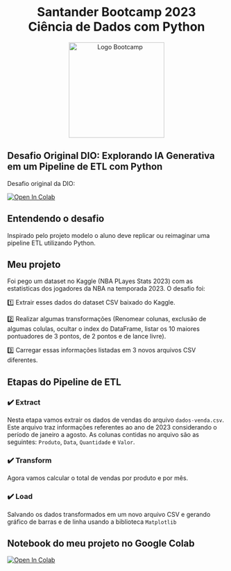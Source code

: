 <div align="center">
<h1>Santander Bootcamp 2023 <br> Ciência de Dados com Python</h1>
<img src="https://hermes.dio.me/tracks/03253ff0-95b9-4904-84e7-2063e9d6cb26.png" alt="Logo Bootcamp" width="220">
</div>

##  Desafio Original DIO: Explorando IA Generativa em um Pipeline de ETL com Python
Desafio original da DIO:

<a target="_blank" href="https://colab.research.google.com/drive/1SF_Q3AybFPozCcoFBptDSFbMk-6IVGF-?usp=sharing#scrollTo=k5fA5OrXt1a3">
  <img src="https://colab.research.google.com/assets/colab-badge.svg" alt="Open In Colab"/>
</a>

## Entendendo o desafio
Inspirado pelo projeto modelo o aluno deve replicar ou reimaginar uma pipeline ETL utilizando Python.

## Meu projeto 
Foi pego um dataset no Kaggle (NBA PLayes Stats 2023) com as estatisticas dos jogadores da NBA na temporada 2023. O desafio foi:   

:one: Extrair esses dados do dataset CSV baixado do Kaggle.

:two: Realizar algumas transformações (Renomear colunas, exclusão de algumas colulas, ocultar o index do DataFrame, listar os 10 maiores pontuadores de 3 pontos, de 2 pontos e de lance livre).

:three: Carregar essas informações listadas em 3 novos arquivos CSV diferentes.

## Etapas do Pipeline de ETL
### :heavy_check_mark: Extract
Nesta etapa vamos extrair os dados de vendas do arquivo `dados-venda.csv`. Este arquivo traz informações referentes ao ano de 2023 considerando o período de janeiro a agosto. As colunas contidas no arquivo são as seguintes: `Produto`, `Data`, `Quantidade` e `Valor`.

### :heavy_check_mark: Transform
Agora vamos calcular o total de vendas por produto e por mês.

### :heavy_check_mark: Load
 Salvando os dados transformados em um novo arquivo CSV e gerando gráfico de barras e de linha usando a biblioteca `Matplotlib`

## Notebook do meu projeto no Google Colab
<a target="_blank" href="https://colab.research.google.com/github/andrepinhofig/Santander-Bootcamp-2023_ETL_com_Python/blob/main/NBA_Players_Stats_ETL_Python.ipynb">
  <img src="https://colab.research.google.com/assets/colab-badge.svg" alt="Open In Colab"/>
</a>

